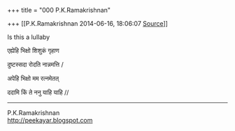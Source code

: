 +++
title = "000 P.K.Ramakrishnan"

+++
[[P.K.Ramakrishnan	2014-06-16, 18:06:07 [Source](https://groups.google.com/g/samskrita/c/mt8JdVQ2PFs)]]



Is this a lullaby

  

  

एह्येहि भिक्षो शिशुकं गृहाण

दुष्टस्सदा रोदति नान्नमत्ति /

  

अपेहि भिक्षो मम रत्नमेतत्

ददामि किं ते ननु याहि याहि //



-----------------------------------  
P.K.Ramakrishnan  
<http://peekayar.blogspot.com>

